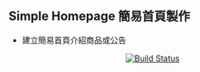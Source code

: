 ## Simple Homepage 簡易首頁製作

- 建立簡易首頁介紹商品或公告


<p align="center">
<a href="https://laravel.com"><img src="https://img.shields.io/badge/Laravel-FF2D20?style=for-the-badge&logo=laravel&logoColor=white" alt="Build Status"></a>
</p>